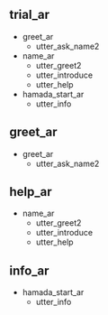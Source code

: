 ## trial_ar
* greet_ar
    - utter_ask_name2
* name_ar
    - utter_greet2
    - utter_introduce
    - utter_help
* hamada_start_ar
    - utter_info

## greet_ar
* greet_ar
    - utter_ask_name2

## help_ar
* name_ar
    - utter_greet2
    - utter_introduce
    - utter_help

## info_ar
* hamada_start_ar
    - utter_info
